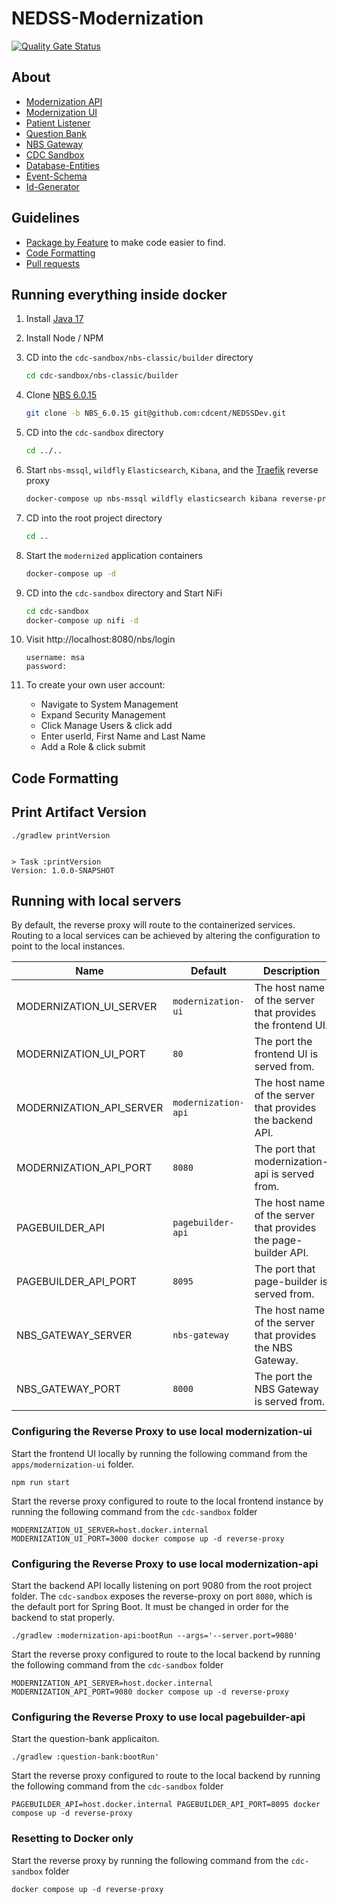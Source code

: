 # NEDSS-Modernization

[![Quality Gate Status](https://sonarcloud.io/api/project_badges/measure?project=CDCgov_NEDSS-Modernization&metric=alert_status)](https://sonarcloud.io/summary/new_code?id=CDCgov_NEDSS-Modernization)

## About

- [Modernization API](apps/modernization-api/README.md)
- [Modernization UI](apps/modernization-ui/README.md)
- [Patient Listener](apps/patient-listener/README.md)
- [Question Bank](apps/question-bank/README.md)
- [NBS Gateway](apps/nbs-gateway/README.md)
- [CDC Sandbox](cdc-sandbox/README.md)
- [Database-Entities](libs/database-entities/README.md)
- [Event-Schema](libs/event-schema/README.md)
- [Id-Generator](libs/id-generator/README.md)

## Guidelines

- [Package by Feature](documentation/Package-By-Feature.md) to make code easier to find.
- [Code Formatting](documentation/Code-Formatting.md)
- [Pull requests](documentation/Pull-Requests.md)

## Running everything inside docker

1. Install [Java 17](documentation/InstallJava.md)
1. Install Node / NPM
1. CD into the `cdc-sandbox/nbs-classic/builder` directory
   ```sh
   cd cdc-sandbox/nbs-classic/builder
   ```
1. Clone [NBS 6.0.15](https://github.com/cdcent/NEDSSDev/tree/NBS_6.0.15)
   ```sh
   git clone -b NBS_6.0.15 git@github.com:cdcent/NEDSSDev.git
   ```
1. CD into the `cdc-sandbox` directory
   ```sh
   cd ../..
   ```
1.  Start `nbs-mssql`, `wildfly` `Elasticsearch`, `Kibana`, and the [Traefik](https://traefik.io/) reverse proxy

    ```sh
    docker-compose up nbs-mssql wildfly elasticsearch kibana reverse-proxy -d
    ```
1. CD into the root project directory
   ```sh
   cd ..
   ```
1.  Start the `modernized` application containers
    ```sh
    docker-compose up -d
    ```
1.  CD into the `cdc-sandbox` directory and Start NiFi
    ```sh
    cd cdc-sandbox
    docker-compose up nifi -d
    ```
1.  Visit http://localhost:8080/nbs/login

    ```
    username: msa
    password:
    ```

1.  To create your own user account:
    - Navigate to System Management
    - Expand Security Management
    - Click Manage Users & click add
    - Enter userId, First Name and Last Name
    - Add a Role & click submit

## Code Formatting

## Print Artifact Version

```
./gradlew printVersion


> Task :printVersion
Version: 1.0.0-SNAPSHOT
```

## Running with local servers

By default, the reverse proxy will route to the containerized services. Routing to a local services can be achieved by altering the configuration to point to the local instances.

| Name                     | Default             | Description                                                     |
| ------------------------ | ------------------- | --------------------------------------------------------------- |
| MODERNIZATION_UI_SERVER  | `modernization-ui`  | The host name of the server that provides the frontend UI.      |
| MODERNIZATION_UI_PORT    | `80`                | The port the frontend UI is served from.                        |
| MODERNIZATION_API_SERVER | `modernization-api` | The host name of the server that provides the backend API.      |
| MODERNIZATION_API_PORT   | `8080`              | The port that modernization-api is served from.                 |
| PAGEBUILDER_API          | `pagebuilder-api`   | The host name of the server that provides the page-builder API. |
| PAGEBUILDER_API_PORT     | `8095`              | The port that page-builder is served from.                      |
| NBS_GATEWAY_SERVER       | `nbs-gateway`       | The host name of the server that provides the NBS Gateway.      |
| NBS_GATEWAY_PORT         | `8000`              | The port the NBS Gateway is served from.                        |

### Configuring the Reverse Proxy to use local modernization-ui

Start the frontend UI locally by running the following command from the `apps/modernization-ui` folder.

```shell
npm run start
```

Start the reverse proxy configured to route to the local frontend instance by running the following command from the `cdc-sandbox` folder

```shell
MODERNIZATION_UI_SERVER=host.docker.internal MODERNIZATION_UI_PORT=3000 docker compose up -d reverse-proxy
```

### Configuring the Reverse Proxy to use local modernization-api

Start the backend API locally listening on port 9080 from the root project folder. The `cdc-sandbox` exposes the reverse-proxy on port `8080`, which is the default port for Spring Boot. It must be changed in order for the backend to stat properly.

```shell
./gradlew :modernization-api:bootRun --args='--server.port=9080'
```

Start the reverse proxy configured to route to the local backend by running the following command from the `cdc-sandbox` folder

```shell
MODERNIZATION_API_SERVER=host.docker.internal MODERNIZATION_API_PORT=9080 docker compose up -d reverse-proxy
```

### Configuring the Reverse Proxy to use local pagebuilder-api

Start the question-bank applicaiton.

```shell
./gradlew :question-bank:bootRun'
```

Start the reverse proxy configured to route to the local backend by running the following command from the `cdc-sandbox` folder

```shell
PAGEBUILDER_API=host.docker.internal PAGEBUILDER_API_PORT=8095 docker compose up -d reverse-proxy
```

### Resetting to Docker only

Start the reverse proxy by running the following command from the `cdc-sandbox` folder

```shell
docker compose up -d reverse-proxy
```
